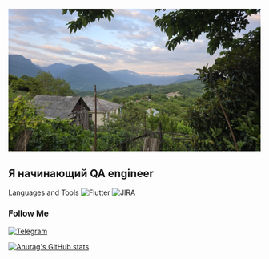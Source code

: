 [![Header](https://github.com/Maria272727/Maria272727/blob/main/assets/20250614_192417.jpg)](https://github.com/Maria272727/Maria272727/blob/main/README.md)

## Я начинающий QA engineer

Languages and Tools
![Flutter](https://img.shields.io/badge/-Flutter-090909?stule=for-the-badge&logo=flutter&logoColor=47C5FB)
![JIRA](https://img.shields.io/badge/-Jira-090909?stule=for-the-badge&logo=jira&logoColor=0052CC)

### Follow Me
[![Telegram](https://img.shields.io/badge/-Telegram-090909?stule=for-the-badge&logo=telegram&logoColor=27A0D9)](https://t.me/palyanova_m)

[![Anurag's GitHub stats](https://github-readme-stats.vercel.app/api?username=Maria272727)](https://github.com/anuraghazra/github-readme-stats?stule=dark)